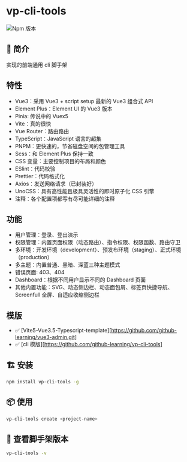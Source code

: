 # vp-cli-tools

![Npm 版本](https://img.shields.io/badge/we-cli_v0.3.7-green)

## 📖 简介

实现的前端通用 cli 脚手架

## 特性

- Vue3：采用 Vue3 + script setup 最新的 Vue3 组合式 API
- Element Plus：Element UI 的 Vue3 版本
- Pinia: 传说中的 Vuex5
- Vite：真的很快
- Vue Router：路由路由
- TypeScript：JavaScript 语言的超集
- PNPM：更快速的，节省磁盘空间的包管理工具
- Scss：和 Element Plus 保持一致
- CSS 变量：主要控制项目的布局和颜色
- ESlint：代码校验
- Prettier：代码格式化
- Axios：发送网络请求（已封装好）
- UnoCSS：具有高性能且极具灵活性的即时原子化 CSS 引擎
- 注释：各个配置项都写有尽可能详细的注释

## 功能

- 用户管理：登录、登出演示
- 权限管理：内置页面权限（动态路由）、指令权限、权限函数、路由守卫
- 多环境：开发环境（development）、预发布环境（staging）、正式环境（production）
- 多主题：内置普通、黑暗、深蓝三种主题模式
- 错误页面: 403、404
- Dashboard：根据不同用户显示不同的 Dashboard 页面
- 其他内置功能：SVG、动态侧边栏、动态面包屑、标签页快捷导航、Screenfull 全屏、自适应收缩侧边栏

## 模版

- ✅ [Vite5-Vue3.5-Typescript-template][https://github.com/github-learning/vue3-admin.git]
- ✅ [cli 模版][https://github.com/github-learning/vp-cli-tools]

## 🏗 安装

```bash
npm install vp-cli-tools -g
```

## 📦 使用

```bash
vp-cli-tools create <project-name>
```

## 🚩 查看脚手架版本

```bash
vp-cli-tools -v

```
